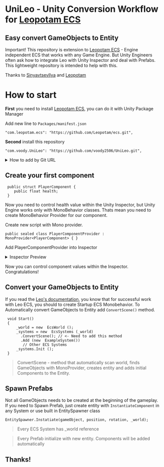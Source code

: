 # UniLeo - Unity Conversion Workflow for [Leopotam ECS](https://github.com/Leopotam/ecs)
## Easy convert GameObjects to Entity

Important! This repository is extension to [Leopotam ECS](https://github.com/Leopotam/ecs) - Engine independent ECS that works with any Game Engine. But Unity Engineers often ask how to integrate Leo with Unity Inspector and deal with Prefabs.
This lightweight repository is intended to help with this.

Thanks to [SinyavtsevIlya](https://github.com/SinyavtsevIlya) and [Leopotam](https://github.com/Leopotam/ecs)

# How to start

**First** you need to install [Leopotam ECS](https://github.com/Leopotam/ecs), you can do it with Unity Package Manager

Add new line to `Packages/manifest.json`
```
"com.leopotam.ecs": "https://github.com/Leopotam/ecs.git",
```
**Second** install this repository

```
"com.voody.UniLeo": "https://github.com/voody2506/UniLeo.git",
```

<details>
  <summary>How to add by Git URL</summary>
Unity Editor -> Window -> Package Manager
	
	
![](https://i.ibb.co/4gHj69R/2021-04-20-00-23-10.png)
</details>

## Create your first component

     public struct PlayerComponent {
	    public float health;
     }

Now you need to control health value within the Unity Inspector,  but Unity Engine works only with MonoBehavior classes. Thats mean you need to create MonoBehavior Provider for our component.

Create new script with Mono provider.

    public sealed class PlayerComponentProvider : MonoProvider<PlayerComponent> { }

Add PlayerComponentProvider into Inspector
<details>
  <summary>Inspector Preview</summary>

![](https://i.ibb.co/wWQcFg4/2021-04-18-23-43-16.png)
</details>

Now you can control component values within the Inspector. Congratulations!

## Convert your GameObjects to Entity

If you read the [Leo's documentation](https://github.com/Leopotam/ecs), you know that for successful work with Leo ECS, you should to create Startup ECS Monobehavior. To Automatically convert GameObjects to Entity add `ConvertScene()` method.

```
 void Start() 
 {
     _world = new  EcsWorld ();    
     _systems = new  EcsSystems (_world)
       .ConvertScene(); // <- Need to add this method
       .Add (new  ExampleSystem())
     	// Other ECS Systems   
     _systems.Init (); 
 }
```

> ConvertScene - method that automatically scan world, finds GameObjects with MonoProvider, creates entity and adds initial Components to the Entity.


## Spawn Prefabs

Not all GameObjects needs to be created at the beginning of the gameplay. If you need to Spawn Prefab, just create entity with `InstantiateComponent` in any System or use built in EntitySpawner class

    EntitySpawner.Instatiate(gameObject, position, rotation, _world);
    
 > Every ECS System has _world reference
 
 > Every Prefab initialize with new entity. Components will be added automatically


## Thanks!
